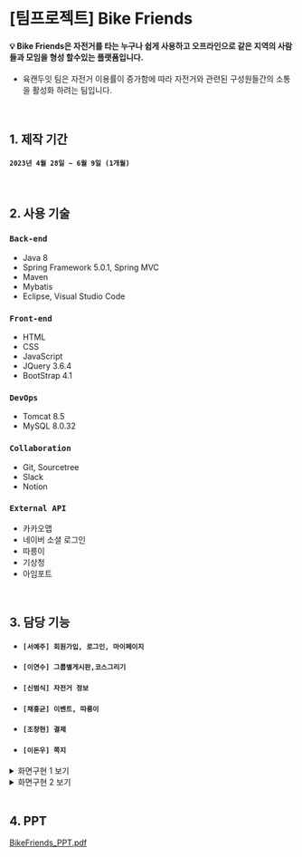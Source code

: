  # [팀프로젝트] Bike Friends
#### 💡 Bike Friends은 자전거를 타는 누구나 쉽게 사용하고 오프라인으로 같은 지역의 사람들과 모임을 형성 할수있는 플랫폼입니다.
* 육캔두잇 팀은 자전거 이용률이 증가함에 따라 자전거와 관련된 구성원들간의 소통을 활성화 하려는 팀입니다. 
    
 
<br>

## 1. 제작 기간
#### `2023년 4월 28일 ~ 6월 9일 (1개월)`

<br>

## 2. 사용 기술
### `Back-end`
* Java 8
* Spring Framework 5.0.1, Spring MVC
* Maven
* Mybatis
* Eclipse, Visual Studio Code

### `Front-end`
* HTML
* CSS
* JavaScript
* JQuery 3.6.4
* BootStrap 4.1

### `DevOps`
* Tomcat 8.5
* MySQL 8.0.32

### `Collaboration`
* Git, Sourcetree 
* Slack 
* Notion

### `External API`
* 카카오맵
* 네이버 소셜 로그인
* 따릉이 
* 기상청
* 아임포트



<br>

## 3. 담당 기능
* #### `[서예주] 회원가입, 로그인, 마이페이지`
* #### `[이연수] 그룹별게시판,코스그리기`
* #### `[신범식] 자전거 정보`
* #### `[채홍균] 이벤트, 따릉이`
* #### `[조창현] 결제`
* #### `[이돈우] 쪽지`

<details>
  <summary>화면구현 1 보기</summary>

<br>

| **메인화면** | **마이페이지** |
|:---:|:---:|
| <img src ="https://github.com/shinbeomsik/finalbike/assets/124110586/a6d540c9-e029-4c22-ad7f-d782edfdc80f" width="440" height="260" /> | <img src ="https://github.com/shinbeomsik/finalbike/assets/124110586/63716329-7ebb-4a26-8c35-7d47d974938b" width="440" height="260" /> | 
| **회원가입** | **비밀번호 찾기** |
| <img src ="https://github.com/shinbeomsik/finalbike/assets/124110586/fbb9d33e-a961-4863-acb9-40ac4a52024c" width="440" height="260" /> | <img src ="https://github.com/shinbeomsik/finalbike/assets/124110586/f6fe7ce7-6641-4ca7-82cc-232682d0de5b" width="440" height="260" /> | 
| **커뮤니티** | **자전거정보** |
| <img src ="https://github.com/shinbeomsik/finalbike/assets/124110586/1d5da9f9-0231-4770-8de8-985bdfebe23f" width="440" height="260" /> | <img src ="https://github.com/shinbeomsik/finalbike/assets/124110586/dee8d6f8-aeff-485e-ab57-3cfea462f7b7" width="440" height="260" /> | 
</details>  

<details>
  <summary>화면구현 2 보기</summary>

<br>
  
| **코스그리기 1** | **코스그리기 2** |
|:---:|:---:|
| <img src ="https://github.com/shinbeomsik/finalbike/assets/124110586/62d7817f-2780-42b5-9ff0-b29e00af876e" width="440" height="260" /> | <img src ="https://github.com/shinbeomsik/finalbike/assets/124110586/a62c2dd8-76ca-4432-bce0-eb7ea8e59375" width="440" height="260" /> | 
| **결제** | **이벤트 1** |
| <img src ="https://github.com/shinbeomsik/finalbike/assets/124110586/76095e8d-12b0-4438-8180-b398a3144e60" width="440" height="260" /> | <img src ="https://github.com/shinbeomsik/finalbike/assets/124110586/c0549a25-83e5-4c83-98df-0145d5e9a91d" width="440" height="260" /> | 
| **이벤트 2** | **이벤트 3** |
| <img src ="https://github.com/shinbeomsik/finalbike/assets/124110586/4c6fda4f-9b9b-4c00-bb62-e78f14033527" width="440" height="260" /> | <img src ="https://github.com/shinbeomsik/finalbike/assets/124110586/9b736696-0357-41a1-b540-eee8f8b1ba5d" width="440" height="260" /> | 
</details>

<br>

## 4. PPT

[BikeFriends_PPT.pdf](PPT/BikeFriends_PPT.pdf)


